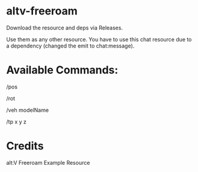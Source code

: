 # altv-freeroam

Download the resource and deps via Releases.

Use them as any other resource. You have to use this chat resource due to a dependency (changed the emit to chat:message).

# Available Commands:

/pos   

/rot

/veh modelName

/tp x y z

# Credits 
alt:V Freeroam Example Resource
